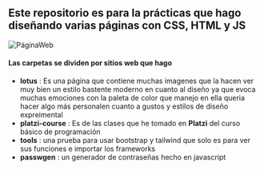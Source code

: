 ## Este repositorio es para la prácticas que hago diseñando varias páginas con **CSS**, **HTML** y **JS** 

![PáginaWeb](https://th.bing.com/th/id/OIP.v2TAZuWDPGisLglbSUaNPAAAAA?rs=1&pid=ImgDetMain)

#### Las carpetas se dividen por sitios web que hago 

- **lotus** :
  Es una página que contiene muchas imagenes que la hacen ver muy bien
  un estilo bastente moderno en cuanto al diseño ya que evoca muchas emociones
  con la paleta de color que manejo en ella queria hacer algo más personalen cuanto a gustos y estilos de diseño expreimental
- **platzi-course** :
    Es de las clases que he tomado en **Platzi** del curso básico de programación 
- **tools** : 
    una prueba para usar bootstrap y tailwind que solo es para ver sus funciones e importar los frameworks
- **passwgen** :
    un generador de contraseñas hecho en javascript


  
